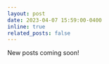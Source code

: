 ```yaml
---
layout: post
date: 2023-04-07 15:59:00-0400
inline: true
related_posts: false
---
```


New posts coming soon!

